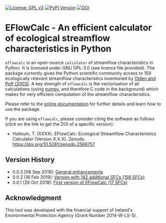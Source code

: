 [![License: GPL v3](https://img.shields.io/badge/License-GPL%20v3-blue.svg)](https://www.gnu.org/licenses/gpl-3.0)
[![PyPI Version](https://badge.fury.io/py/eflowcalc.svg)](https://pypi.python.org/pypi/eflowcalc)
[![DOI](https://zenodo.org/badge/DOI/10.5281/zenodo.2566757.svg)](https://doi.org/10.5281/zenodo.2566757)

# EFlowCalc - An efficient calculator of ecological streamflow characteristics in Python

`eflowcalc` is an open-source `calculator` of streamflow characteristics
in Python. It is licensed under GNU GPL-3.0 (see licence file provided).
The package currently gives the Python scientific community access
to 159 ecologically relevant streamflow characteristics inventoried by 
[Olden and Poff (2003)](https://doi.org/10.1002/rra.700). A key strength 
of `eflowcalc` is the vectorisation of all calculations (using 
[numpy](https://github.com/numpy/numpy), and therefore C code in the
background) which makes for very efficient computation of the streamflow
characteristics. 

Please refer to the [online documentation](https://thibhlln.github.io/eflowcalc) 
for further details and learn how to use the package. 

If you are using `eflowcalc`, please consider citing the software as 
follows (click on the link to get the DOI of a specific version):
* Hallouin, T. (XXXX). EFlowCalc: Ecological Streamflow Characteristics 
  Calculator (Version X.X.X). Zenodo. https://doi.org/10.5281/zenodo.2566757

## Version History

* 0.0.3 [08 Sep 2019]: [General enhancements](https://github.com/ThibHlln/eflowcalc/releases/tag/v0.0.3)
* 0.0.2 [16 Feb 2019]: [Version with 142 additional SFCs (159 SFCs)](https://github.com/ThibHlln/eflowcalc/releases/tag/v0.0.2)
* 0.0.1 [26 Oct 2018]: [First version of EFlowCalc (17 SFCs)](https://github.com/ThibHlln/eflowcalc/releases/tag/v0.0.1)

## Acknowledgment

This tool was developed with the financial support of Ireland's 
Environmental Protection Agency (Grant Number 2014-W-LS-5).